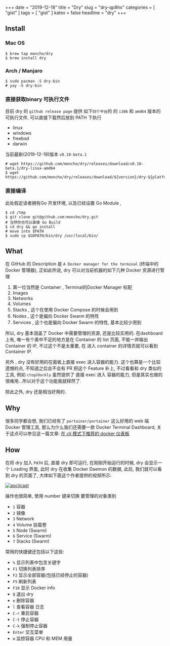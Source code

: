 +++
date = "2019-12-18"
title = "Dry"
slug = "dry-qp8hs"
categories = [ "gist" ]
tags = [ "gist" ]
katex = false
headline = "dry"
+++

## Install

### Mac OS

```shell
$ brew tap moncho/dry
$ brew install dry
```

### Arch / Manjaro

```shell
$ sudo pacman -S dry-bin
# yay -S dry-bin
```

### 直接获取binary 可执行文件

目前 dry 的 `github release page` 提供 如下`四个平台`的 的 `i386` 和 `amd64` 版本的 可执行文件, 可以直接下载然后放到 PATH 下执行

* linux
* windows
* freebsd
* darwin

当前最新(2019-12-18)版本 `v0.10-beta.1`

```shell
# wget https://github.com/moncho/dry/releases/download/v0.10-beta.1/dry-linux-amd64
$ wget https://github.com/moncho/dry/releases/download/${version}/dry-${platform}-${ISA}
```

### 直接编译

此处假定读者拥有Go 开发环境, 以及已经设置 Go Module , 

```shell
$ cd /tmp
$ git clone git@github.com:moncho/dry.git
# 当然你也可以直接 Go Build
$ cd dry && go install
# move into $PATH
$ sudo cp $GOPATH/bin/dry /usr/local/bin/ 
```

## What

在 GitHub 的 Description 是  `A Docker manager for the terminal` (终端中的 Docker 管理器), 正如此所说, dry 可以对当前机器的如下几种 Docker 资源进行管理

1. 第一位当然是 Container , Terminal的Docker Manager 标配
2. Images
3. Networks
4. Volumes
5. Stacks , 这个在使用 Docker Compose 的时候会用到
6. Nodes , 这个是偏向 Docker Swarm 的特性
7. Services , 这个也是偏向 Docker Swarm 的特性, 基本比较少用到

所以, dry 基本涵盖了 Docker 中需要管理的资源, 还是比较实用的. 在dashboard上有, 唯一有个美中不足的地方是在 Container 的 list 页面, 不能一并输出 Container 的 IP, 不过这个不是太重要, 在 进入 container 的详情页就可以看到 Container IP. 

另外 , dry 没有好用的在面板上直接 exec 进入容器的能力. 这个也算是一个比较遗憾的点, 不知道之后会不会有 PR 把这个 Feature 补上, 不过看看和 dry 类似的工具, 例如 `ctop`/`dockly` 虽然提供了 直接 exec 进入 容器的能力, 但是其实也做的很难用...所以对于这个功能我就释然了.

除此之外, dry 还是相当好用的.

## Why

很多同学都会想, 我们已经有了 `portainer/portainer` 这么好用的 web 端 Docker 管理工具, 那么为什么我们还需要一款 Docker Terminal Dashboard, 关于这点可以参见这一篇文章: [在 cli 模式下推荐的 docker 仪表板](https://kuricat.com/articles/recommended-docker-dashboard-in-cli-mode-86fvu)

## How

在将 dry 加入 `PATH` 后,  直接 dry 即可运行, 在刚刚开始运行的时候, dry 会显示一个 Loading 界面, 此时 dry 在收集 Docker Daemon 的数据, 此后, 我们就可以看到 dry 的页面了, 大体如下面这个作者提供的视频所示:

[![asciicast](https://asciinema.org/a/35825.png)](https://asciinema.org/a/35825?autoplay=1&speed=1.5)

操作也很简单, 使用 number 键来切换 要管理的对象类别
* `1` 容器
* `2` 镜像
* `3` Network
* `4` Volume 挂载卷
* `5` Node (Swarm)
* `6` Service (Swarm)
* `7` Stacks (Swarm)

常用的快捷键还包括以下这些: 
* `%`  显示列表中包含关键字
* `F1` 切换列表排序
* `F2` 显示全部容器(包括已经停止的容器)
* `F5` 刷新列表
* `F10` 显示 Docker info
* `Q` 退出 dry
* `e` 删除容器
* `l` 查看容器 日志
* `C-r` 重启容器
* `C-t` 停止容器
* `C-k` 强制停止容器
* `Enter` 交互菜单
* `m` 监控容器 CPU 和 MEM 用量
